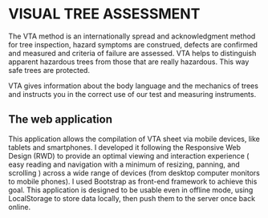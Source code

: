 # VISUAL TREE ASSESSMENT

The VTA method is an internationally spread and acknowledgment method for tree inspection, hazard symptoms are construed, defects are confirmed and measured and criteria of failure are assessed. VTA helps to distinguish apparent hazardous trees from those that are really hazardous. This way safe trees are protected.

VTA gives information about the body language and the mechanics of trees and instructs you in the correct use of our test and measuring instruments.

## The web application

This application allows the compilation of VTA sheet via mobile devices, like tablets and smartphones.
I developed it following the Responsive Web Design (RWD) to provide an optimal viewing and interaction experience ( easy reading and navigation with a minimum of resizing, panning, and scrolling ) across a wide range of devices (from desktop computer monitors to mobile phones).
I used Bootstrap as front-end framework to achieve this goal.
This application is designed to be usable even in offline mode, using LocalStorage to store data locally, then push them to the server once back online.
